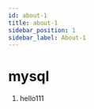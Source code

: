 ```yaml
---
id: about-1
title: about-1
sidebar_position: 1
sidebar_label: About-1
---
```


# mysql

1. hello111
